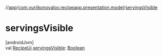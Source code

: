 //[app](../../index.md)/[com.yuriikonovalov.recipeapp.presentation.model](index.md)/[servingsVisible](servings-visible.md)

# servingsVisible

[androidJvm]\
val [RecipeUi](-recipe-ui/index.md).[servingsVisible](servings-visible.md): [Boolean](https://kotlinlang.org/api/latest/jvm/stdlib/kotlin/-boolean/index.html)
